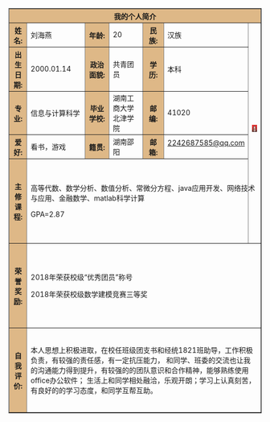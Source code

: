 <html>
 
<body background=zhengjianzhao.jpg>
 
<table border="1" align="center" cellpadding="10" width="800">
<tr>
    <th colspan="7" bgcolor="BurlyWood" >我的个人简介</th>
</tr>
 
<tr>
    <th bgcolor="BurlyWood">姓名:</th>
    <td> 刘海燕</td>
    <th bgcolor="BurlyWood">年龄:</th>
    <td>20</td>
    <th bgcolor="BurlyWood">民族:</th>
    <td>汉族</td>
    <td rowspan="5" width="10"<p><a href="zhengjianzhao.jpg"><img border="0" src="zhengjianzhao.jpg" />
</a></p></td>
</tr>
 
<tr>
    <th bgcolor="BurlyWood">出生日期:</th>
    <td>2000.01.14</td>
    <th bgcolor="BurlyWood">政治面貌:</th>
    <td>共青团员</td>
    <th bgcolor="BurlyWood">学历:</th>
    <td>本科</td>
</tr>
 
<tr>
    <th bgcolor="BurlyWood">专业:</th>
    <td>信息与计算科学</td>
    <th bgcolor="BurlyWood">毕业学校:</th>
    <td>湖南工商大学北津学院</td>
    <th bgcolor="BurlyWood">邮编:</th>
    <td>41020</td>
</tr>
 
<tr>
     <th bgcolor="BurlyWood">爱好:</th>
     <td>看书，游戏</td>
     <th bgcolor="BurlyWood">籍贯:</th>
     <td>湖南邵阳</td>
     <th bgcolor="BurlyWood">邮箱:</th>
     <td colspan="2"<p><a  href="mailto:2242687585@qq.com?subject=Hello%20again">2242687585@qq.com </a></p></td>
</tr>
 
<tr>
     <th height="160" bgcolor="BurlyWood">主修课程:</th>
     <td colspan="6">
      <p>高等代数、数学分析、数值分析、常微分方程、java应用开发、网络技术与应用、金融数学、matlab科学计算</p>
      <p>GPA=2.87</p>
    </td>
</tr>
 
<tr>
     <th height="160" bgcolor="BurlyWood"> 荣誉奖励:</th>
     <td colspan="6">
    <p>2018年荣获校级“优秀团员”称号</p>
      <p>2018年荣获校级数学建模竞赛三等奖</p>
</tr>
 
<tr>
     <th height="160" bgcolor="BurlyWood">自我评价:</th>
     <td colspan="6">
    <p>本人思想上积极进取，在校任班级团支书和经统1821班助导，工作积极负责，有较强的责任感，有一定抗压能力，
      和同学、班委的交流也让我的沟通能力得到提升，有较强的的团队意识和合作精神，能够熟练使用office办公软件；
     生活上和同学相处融洽，乐观开朗；学习上认真刻苦，有良好的的学习态度，和同学互帮互助。</p>
</tr>
 
</body>
 
</html>
